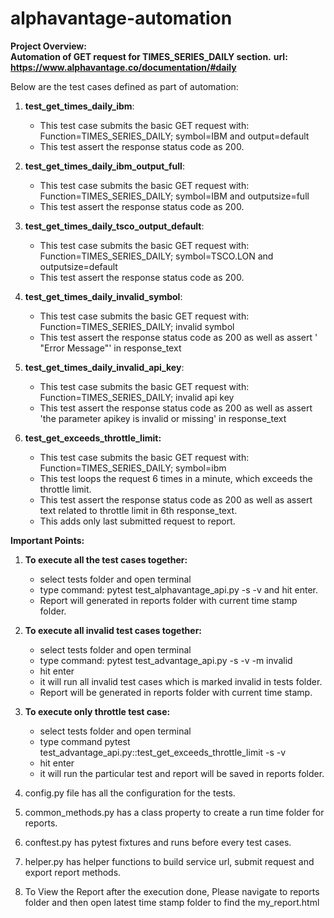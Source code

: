 # alphavantage-automation

**Project Overview:**  
**Automation of GET request for TIMES_SERIES_DAILY section.**
**url: https://www.alphavantage.co/documentation/#daily**

Below are the test cases defined as part of automation:

1. **test_get_times_daily_ibm**:
   - This test case submits the basic GET request with:
   Function=TIMES_SERIES_DAILY; symbol=IBM and output=default
   - This test assert the response status code as 200.

2. **test_get_times_daily_ibm_output_full**:
   -  This test case submits the basic GET request with:
      Function=TIMES_SERIES_DAILY; symbol=IBM and outputsize=full
   - This test assert the response status code as 200.

3. **test_get_times_daily_tsco_output_default**:
   -  This test case submits the basic GET request with:
      Function=TIMES_SERIES_DAILY; symbol=TSCO.LON and outputsize=default
   - This test assert the response status code as 200.

4. **test_get_times_daily_invalid_symbol**:
   -  This test case submits the basic GET request with:
      Function=TIMES_SERIES_DAILY; invalid symbol
   - This test assert the response status code as 200 as well as assert ' "Error Message"' in response_text

5. **test_get_times_daily_invalid_api_key**:
   -  This test case submits the basic GET request with:
      Function=TIMES_SERIES_DAILY; invalid api key
   - This test assert the response status code as 200 as well as assert 'the parameter apikey is invalid or missing' in response_text

6. **test_get_exceeds_throttle_limit:**
   - This test case submits the basic GET request with:
     Function=TIMES_SERIES_DAILY; symbol=ibm
   - This test loops the request 6 times in a minute, which exceeds the
     throttle limit.
   - This test assert the response status code as 200 as well as assert
     text related to throttle limit in 6th response_text.
   - This adds only last submitted request to report.

**Important Points:**
1. **To execute all the test cases together:**
   -  select tests folder and open terminal
   -  type command: pytest test_alphavantage_api.py -s -v and hit enter.
   -  Report will generated in reports folder with current time stamp
      folder.

2.  **To execute all invalid test cases together:**
    - select tests folder and open terminal
    - type command: pytest test_advantage_api.py -s -v -m invalid
    - hit enter
    - it will run all invalid test cases which is marked invalid in
      tests folder.
    - Report will be generated in reports folder with current time stamp.

3. **To execute only throttle test case:**
   - select tests folder and open terminal
   - type command pytest test_advantage_api.py::test_get_exceeds_throttle_limit -s -v
   - hit enter
   - it will run the particular test and report will be saved in reports
     folder.

4. config.py file has all the configuration for the tests.
5. common_methods.py has a class property to create a run time folder for
   reports.
6. conftest.py has pytest fixtures and runs before every test cases.
7. helper.py has helper functions to build service url, submit request and export report methods.
8. To View the Report after the execution done, Please navigate to reports folder and then open latest time stamp folder to find the my_report.html
